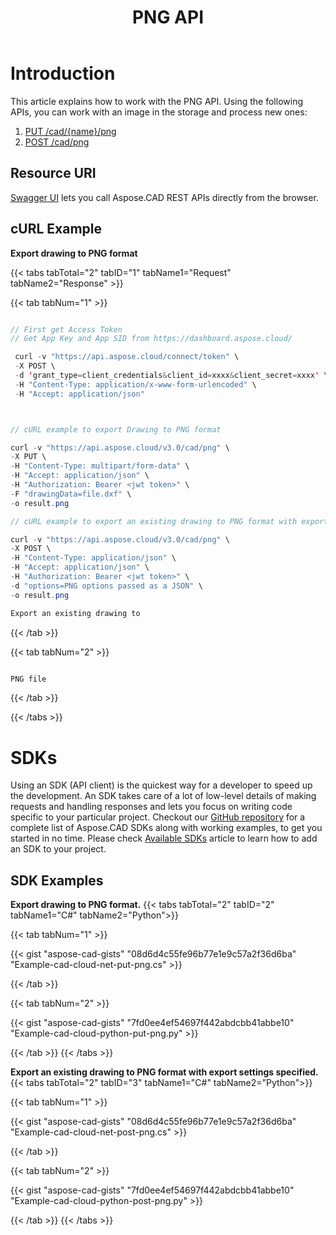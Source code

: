 ﻿---
title: "PNG API"
type: docs
url: /working-with-aspose-cad-cloud-formats-api/png/
weight: 60
---

# **Introduction**
This article explains how to work with the PNG API. Using the following APIs, you can work with an image in the storage and process new ones:

1. [PUT /cad/{name}/png](https://reference.aspose.cloud/cad/#!/Png/PutDrawingPng)
1. [POST /cad/png](https://reference.aspose.cloud/cad/#!/Png/PostDrawingPng)

## **Resource URI**
[Swagger UI](https://reference.aspose.cloud/cad/) lets you call Aspose.CAD REST APIs directly from the browser.

## **cURL Example**
**Export drawing to PNG format**

{{< tabs tabTotal="2" tabID="1" tabName1="Request" tabName2="Response" >}}

{{< tab tabNum="1" >}}

```java

// First get Access Token
// Get App Key and App SID from https://dashboard.aspose.cloud/

 curl -v "https://api.aspose.cloud/connect/token" \
 -X POST \
 -d 'grant_type=client_credentials&client_id=xxxx&client_secret=xxxx' \
 -H "Content-Type: application/x-www-form-urlencoded" \
 -H "Accept: application/json"



// cURL example to export Drawing to PNG format

curl -v "https://api.aspose.cloud/v3.0/cad/png" \
-X PUT \
-H "Content-Type: multipart/form-data" \
-H "Accept: application/json" \
-H "Authorization: Bearer <jwt token>" \
-F "drawingData=file.dxf" \
-o result.png

// cURL example to export an existing drawing to PNG format with export settings specified

curl -v "https://api.aspose.cloud/v3.0/cad/png" \
-X POST \
-H "Content-Type: application/json" \
-H "Accept: application/json" \
-H "Authorization: Bearer <jwt token>" \
-d "options=PNG options passed as a JSON" \
-o result.png

Export an existing drawing to
```

{{< /tab >}}

{{< tab tabNum="2" >}}

```java

PNG file 

```

{{< /tab >}}

{{< /tabs >}}
            
# **SDKs**
Using an SDK (API client) is the quickest way for a developer to speed up the development. An SDK takes care of a lot of low-level details of making requests and handling responses and lets you focus on writing code specific to your particular project. Checkout our [GitHub repository](https://github.com/aspose-cad-cloud) for a complete list of Aspose.CAD SDKs along with working examples, to get you started in no time. Please check [Available SDKs](/cad/available-sdks/) article to learn how to add an SDK to your project.
## **SDK Examples**
**Export drawing to PNG format.**
{{< tabs tabTotal="2" tabID="2" tabName1="C#" tabName2="Python">}}

{{< tab tabNum="1" >}}

{{< gist "aspose-cad-gists" "08d6d4c55fe96b77e1e9c57a2f36d6ba" "Example-cad-cloud-net-put-png.cs" >}}

{{< /tab >}}

{{< tab tabNum="2" >}}

{{< gist "aspose-cad-gists" "7fd0ee4ef54697f442abdcbb41abbe10" "Example-cad-cloud-python-put-png.py" >}}

{{< /tab >}}
{{< /tabs >}}


**Export an existing drawing to PNG format with export settings specified.**
{{< tabs tabTotal="2" tabID="3" tabName1="C#" tabName2="Python">}}

{{< tab tabNum="1" >}}

{{< gist "aspose-cad-gists" "08d6d4c55fe96b77e1e9c57a2f36d6ba" "Example-cad-cloud-net-post-png.cs" >}}

{{< /tab >}}

{{< tab tabNum="2" >}}

{{< gist "aspose-cad-gists" "7fd0ee4ef54697f442abdcbb41abbe10" "Example-cad-cloud-python-post-png.py" >}}

{{< /tab >}}
{{< /tabs >}}
